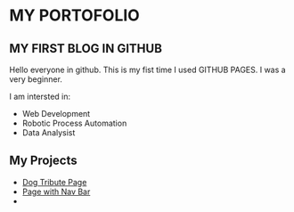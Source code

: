 <html>
  <head>    
  </head>
  <main>
    <h1>MY PORTOFOLIO</h1>
    <h2>MY FIRST BLOG IN GITHUB</h2>
    <p>Hello everyone in github. This is my fist time I used GITHUB PAGES. I was a very beginner.</p>
    <p>I am intersted in:</p>
    <ul>
      <li>Web Development</li>
      <li>Robotic Process Automation</li>
      <li>Data Analysist</li>
    </ul>
    <div id="projects">
      <h2>My Projects</h2>
      <ul>
        <li><a href="https://tulushendrian.github.io/Project/Responsive%20Web%20Design/02.%20Tribute%20Page/index.html">Dog Tribute Page</a></li>
        <li><a href="https://tulushendrian.github.io/Project/Responsive%20Web%20Design/03.%20Technical%20Documentation%20Page/index.html">Page with Nav Bar</a></li>
        <li></li>
      </ul>
    </div>
  </main>
</html>    
